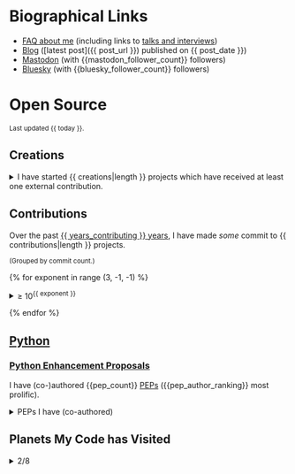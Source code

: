 # Biographical Links
- [FAQ about me](https://opensource.snarky.ca/About+Me/Frequently+Asked+Questions) (including links to [talks and interviews](https://opensource.snarky.ca/About+Me/Appearances))
- [Blog](https://snarky.ca) ([latest post]({{ post_url }}) published on {{ post_date }})
- [Mastodon](https://fosstodon.org/@brettcannon) (with {{mastodon_follower_count}} followers)
- [Bluesky](https://bsky.app/profile/snarky.ca) (with {{bluesky_follower_count}} followers)

# Open Source

<small>Last updated {{ today }}.</small>

## Creations

<details>
<summary>I have started {{ creations|length }} projects which have received at least one external contribution.</summary>

<small>(Sorted by [☆](https://docs.github.com/en/github/getting-started-with-github/saving-repositories-with-stars#about-stars).)</small>

<ol style="list-style: none">
{% for project in creations %}
<li><a href="{{ project.url }}">{{ project.name }}</a></li>
{% endfor %}
</ol>

  </details>

## Contributions

Over the past [{{ years_contributing }} years](https://github.com/python/cpython/commit/1e91d8eb030656386ef3a07e8a516683bea85610), I have made _some_ commit to {{ contributions|length }} projects.

<small>(Grouped by commit count.)</small>


{% for exponent in range (3, -1, -1) %}

<details><summary>&ge; 10<sup>{{ exponent }}</sup></summary>

<ol>
{% for project in contributions %}
{% if 10**(exponent + 1) > project.commits >= 10**exponent %}
<li><a href="{{ project.contributions_url }}">{{ project.repo_name }}</a></li>
{% endif %}
{% endfor %}
</ol>

</details>

{% endfor %}

## [Python](https://python.org)

### [Python Enhancement Proposals](https://peps.python.org)

I have (co-)authored {{pep_count}} [PEPs](https://peps.python.org/) ({{pep_author_ranking}} most prolific).

<details>
<summary>PEPs I have (co-authored)</summary>

Listed in creation order, oldest to newest.

(Hover over the status emojis for the textual representation.)

<table>

<thead>
<tr>
<th>#</th>
<th>Title</th>
<th>Status</th>
<th>Co-authors</th>
</tr>
</thead>

<tbody>

{% for pep in pep_details %}
<tr>
<td><a href="https://peps.python.org/{{pep[0]}}">{{pep[0]}}</a></td>
<td>{{pep[2]}}</td>
<td title="{{pep[1][0]}}">{{pep[1][1]}}</td>
<td>{{pep[3]}}</td>
</tr>
{% endfor %}

</tbody>
</table>

</details>

## Planets My Code has Visited

<details>
  <summary>2/8</summary>

- [ ] Mercury
- [ ] Venus
- [X] Earth
- [X] [Mars](https://linuxunplugged.com/396?t=2580)
- [ ] Jupiter
- [ ] Saturn
- [ ] Uranus
- [ ] Neptune

</details>
